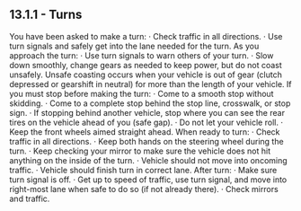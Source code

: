 ## 13.1.1 - Turns
You have been asked to make a turn:
· Check traffic in all directions.
· Use turn signals and safely get into the lane needed for the turn.
As you approach the turn:
· Use turn signals to warn others of your turn.
· Slow down smoothly, change gears as needed to keep power, but do not coast unsafely. Unsafe coasting occurs when your vehicle is out of gear (clutch depressed or gearshift in neutral) for more than the length of your vehicle.
If you must stop before making the turn:
· Come to a smooth stop without skidding.
· Come to a complete stop behind the stop line, crosswalk, or stop sign.
· If stopping behind another vehicle, stop where you can see the rear tires on the vehicle ahead of you (safe gap).
· Do not let your vehicle roll.
· Keep the front wheels aimed straight ahead.
When ready to turn:
· Check traffic in all directions.
· Keep both hands on the steering wheel during the turn.
· Keep checking your mirror to make sure the vehicle does not hit anything on the inside of the turn.
· Vehicle should not move into oncoming traffic.
· Vehicle should finish turn in correct lane.
After turn:
· Make sure turn signal is off.
· Get up to speed of traffic, use turn signal, and move into right-most lane when safe to do so (if not already there).
· Check mirrors and traffic.